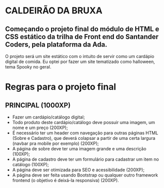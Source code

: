 # CALDEIRÃO DA BRUXA

## Começando o projeto final do módulo de HTML e CSS estático da trilha de Front end do Santander Coders, pela plataforma da Ada.
O projeto será um site estático com o intuito de servir como um cardápio digital de comida.
Eu optei por fazer um site tematizado como halloween, tema Spooky no geral.

# Regras para o projeto final
## PRINCIPAL (1000XP)
- Fazer um cardápio/catálogo digital;
- Todo produto deste cardápio/catálogo deve possuir uma imagem, um nome e um preço (200XP);
- É necessário ter um header com navegação para outras páginas HTML (Sobre e Cadastro), que deverá colapsar a partir de uma certa largura (navbar pra mobile por exemplo) (200XP);
- A página de sobre deve ter uma imagem grande e uma descrição (100XP);
- A página de cadastro deve ter um formulário para cadastrar um item no catálogo (100XP);
- A página deve ser otimizada para SEO e acessibilidade (200XP);
- A página deve ser feita usando Bootstrap ou qualquer outro framework frontend (o objetivo é deixá-la responsiva) (200XP).